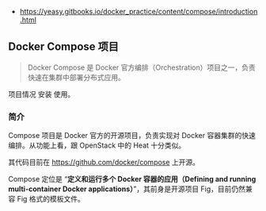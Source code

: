 + https://yeasy.gitbooks.io/docker_practice/content/compose/introduction.html
## Docker Compose 项目

>Docker Compose 是 Docker 官方编排（Orchestration）项目之一，负责快速在集群中部署分布式应用。

项目情况 安装  使用。

### 简介

Compose 项目是 Docker 官方的开源项目，负责实现对 Docker 容器集群的快速编排。从功能上看，跟 OpenStack 中的 Heat 十分类似。

其代码目前在 https://github.com/docker/compose 上开源。

Compose 定位是 “**定义和运行多个 Docker 容器的应用（Defining and running multi-container Docker applications）**”，其前身是开源项目 Fig，目前仍然兼容 Fig 格式的模板文件。

#
